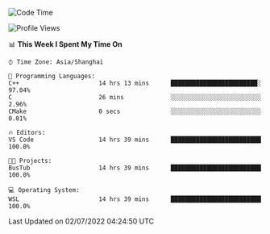<!--START_SECTION:waka-->
![Code Time](http://img.shields.io/badge/Code%20Time-153%20hrs%2044%20mins-blue)

![Profile Views](http://img.shields.io/badge/Profile%20Views-0-blue)

📊 **This Week I Spent My Time On** 

```text
⌚︎ Time Zone: Asia/Shanghai

💬 Programming Languages: 
C++                      14 hrs 13 mins      ████████████████████████░   97.04% 
C                        26 mins             ░░░░░░░░░░░░░░░░░░░░░░░░░   2.96% 
CMake                    0 secs              ░░░░░░░░░░░░░░░░░░░░░░░░░   0.01%

🔥 Editors: 
VS Code                  14 hrs 39 mins      █████████████████████████   100.0%

🐱‍💻 Projects: 
BusTub                   14 hrs 39 mins      █████████████████████████   100.0%

💻 Operating System: 
WSL                      14 hrs 39 mins      █████████████████████████   100.0%

```


 Last Updated on 02/07/2022 04:24:50 UTC
<!--END_SECTION:waka-->